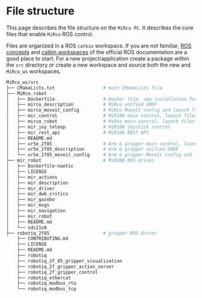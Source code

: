 # File structure
This page describes the file structure on the `MiRco PC`. It describes the core files that enable `MiRco` ROS control.

Files are organized in a ROS `catkin` workspace. If you are not familiar, [ROS concepts](http://wiki.ros.org/ROS/Concepts) and [catkin workspaces](http://wiki.ros.org/catkin/workspaces) of the official ROS documentation are a good place to start. For a new project/application create a package within the `src` directory or create a new workspace and source both the new and `MiRco_ws` workspaces.

```bash
MiRco_ws/src
├── CMakeLists.txt                  # main CMakeLists file
├── MiRco_robot                     
│   ├── Dockerfile                  # Docker file, see installation for info
│   ├── mirco_description           # MiRco unified URDF
│   ├── mirco_moveit_config         # MiRco MoveIt config and launch files
│   ├── mir_control                 # MiR100 main control, launch files
│   ├── mirco_robot                 # MiRco main control, launch files
│   ├── mir_joy_teleop              # MiR100 joystick control
│   ├── mir_rest_api                # MiR100 REST API
│   ├── README.md
│   ├── ur5e_2f85                   # Arm & gripper main control, launch files
│   ├── ur5e_2f85_description       # Arm & gripper unified URDF
│   └── ur5e_2f85_moveit_config     # Arm & gripper MoveIt config and launch files
├── mir_robot                       # MiR100 ROS driver
│   ├── Dockerfile-noetic
│   ├── LICENSE
│   ├── mir_actions
│   ├── mir_description
│   ├── mir_driver
│   ├── mir_dwb_critics
│   ├── mir_gazebo
│   ├── mir_msgs
│   ├── mir_navigation
│   ├── mir_robot
│   ├── README.md
│   └── sdc21x0
├── robotiq_2f85                    # gripper ROS driver 
    ├── CONTRIBUTING.md
    ├── LICENSE
    ├── README.md
    ├── robotiq
    ├── robotiq_2f_85_gripper_visualization
    ├── robotiq_2f_gripper_action_server
    ├── robotiq_2f_gripper_control
    ├── robotiq_ethercat
    ├── robotiq_modbus_rtu
    └── robotiq_modbus_tcp
```
